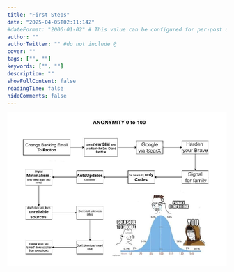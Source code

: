```yaml
---
title: "First Steps"
date: "2025-04-05T02:11:14Z"
#dateFormat: "2006-01-02" # This value can be configured for per-post date formatting
author: ""
authorTwitter: "" #do not include @
cover: ""
tags: ["", ""]
keywords: ["", ""]
description: ""
showFullContent: false
readingTime: false
hideComments: false
---
```


![](first-steps.jpg)
